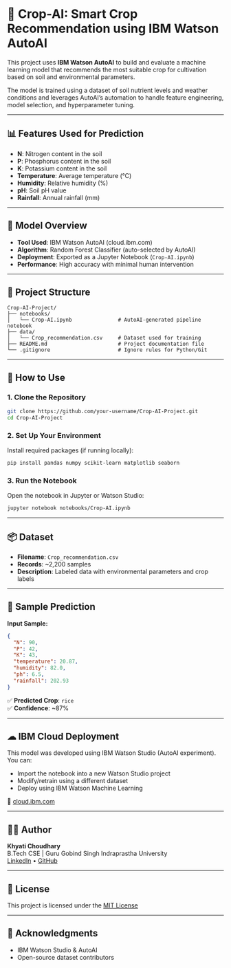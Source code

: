 # 🌾 Crop-AI: Smart Crop Recommendation using IBM Watson AutoAI

This project uses **IBM Watson AutoAI** to build and evaluate a machine learning model that recommends the most suitable crop for cultivation based on soil and environmental parameters.

The model is trained using a dataset of soil nutrient levels and weather conditions and leverages AutoAI’s automation to handle feature engineering, model selection, and hyperparameter tuning.

---

## 📊 Features Used for Prediction

- **N**: Nitrogen content in the soil
- **P**: Phosphorus content in the soil
- **K**: Potassium content in the soil
- **Temperature**: Average temperature (°C)
- **Humidity**: Relative humidity (%)
- **pH**: Soil pH value
- **Rainfall**: Annual rainfall (mm)

---

## 🧠 Model Overview

- **Tool Used**: IBM Watson AutoAI (cloud.ibm.com)
- **Algorithm**: Random Forest Classifier (auto-selected by AutoAI)
- **Deployment**: Exported as a Jupyter Notebook (`Crop-AI.ipynb`)
- **Performance**: High accuracy with minimal human intervention

---

## 📁 Project Structure

```
Crop-AI-Project/
├── notebooks/
│   └── Crop-AI.ipynb               # AutoAI-generated pipeline notebook
├── data/
│   └── Crop_recommendation.csv     # Dataset used for training
├── README.md                       # Project documentation file
└── .gitignore                      # Ignore rules for Python/Git
```

---

## 🚀 How to Use

### 1. Clone the Repository
```bash
git clone https://github.com/your-username/Crop-AI-Project.git
cd Crop-AI-Project
```

### 2. Set Up Your Environment
Install required packages (if running locally):
```bash
pip install pandas numpy scikit-learn matplotlib seaborn
```

### 3. Run the Notebook
Open the notebook in Jupyter or Watson Studio:
```bash
jupyter notebook notebooks/Crop-AI.ipynb
```

---

## 📦 Dataset

- **Filename**: `Crop_recommendation.csv`
- **Records**: ~2,200 samples
- **Description**: Labeled data with environmental parameters and crop labels

---

## 🧪 Sample Prediction

**Input Sample:**
```json
{
  "N": 90,
  "P": 42,
  "K": 43,
  "temperature": 20.87,
  "humidity": 82.0,
  "ph": 6.5,
  "rainfall": 202.93
}
```

✅ **Predicted Crop**: `rice`  
✅ **Confidence**: ~87%

---

## ☁ IBM Cloud Deployment

This model was developed using IBM Watson Studio (AutoAI experiment). You can:
- Import the notebook into a new Watson Studio project
- Modify/retrain using a different dataset
- Deploy using IBM Watson Machine Learning

🔗 [cloud.ibm.com](https://cloud.ibm.com)

---

## 👩‍💻 Author

**Khyati Choudhary**  
B.Tech CSE | Guru Gobind Singh Indraprastha University  
[LinkedIn](https://www.linkedin.com/in/khyatichoudhary) • [GitHub](https://github.com/khyatichoudhary)

---

## 📜 License

This project is licensed under the [MIT License](https://opensource.org/licenses/MIT)

---

## 🙌 Acknowledgments

- IBM Watson Studio & AutoAI
- Open-source dataset contributors
